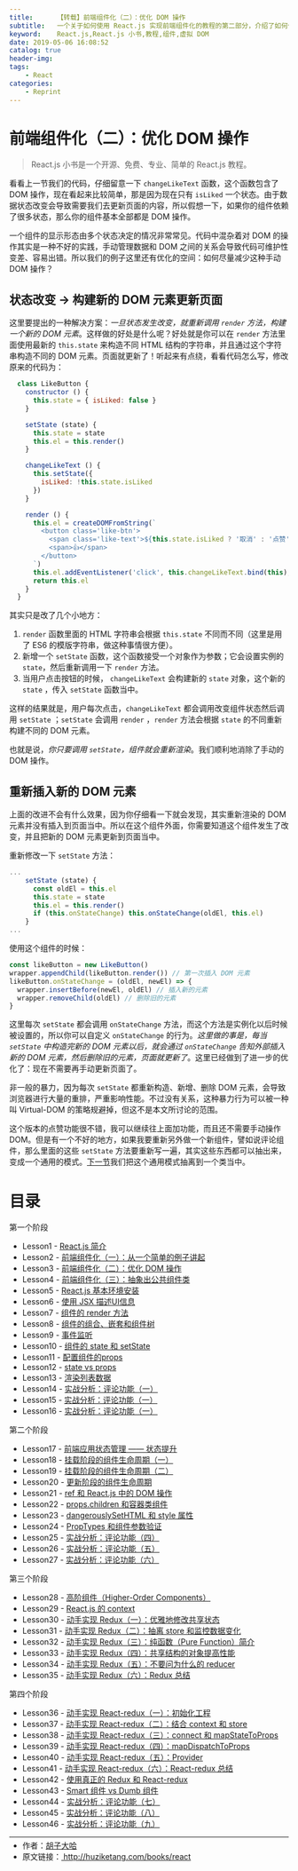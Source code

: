 ```yaml
---
title:      【转载】前端组件化（二）：优化 DOM 操作
subtitle:   一个关于如何使用 React.js 实现前端组件化的教程的第二部分，介绍了如何优化虚拟 DOM。
keyword:    React.js,React.js 小书,教程,组件,虚拟 DOM
date: 2019-05-06 16:08:52
catalog: true
header-img:
tags:
    - React
categories: 
    - Reprint
---
```


# 前端组件化（二）：优化 DOM 操作

> React.js 小书是一个开源、免费、专业、简单的 React.js 教程。

看看上一节我们的代码，仔细留意一下 `changeLikeText` 函数，这个函数包含了 DOM 操作，现在看起来比较简单，那是因为现在只有 `isLiked` 一个状态。由于数据状态改变会导致需要我们去更新页面的内容，所以假想一下，如果你的组件依赖了很多状态，那么你的组件基本全部都是 DOM 操作。

一个组件的显示形态由多个状态决定的情况非常常见。代码中混杂着对 DOM 的操作其实是一种不好的实践，手动管理数据和 DOM 之间的关系会导致代码可维护性变差、容易出错。所以我们的例子这里还有优化的空间：如何尽量减少这种手动 DOM 操作？

## 状态改变 -> 构建新的 DOM 元素更新页面

这里要提出的一种解决方案：*一旦状态发生改变，就重新调用  `render`  方法，构建一个新的 DOM 元素*。这样做的好处是什么呢？好处就是你可以在 `render` 方法里面使用最新的 `this.state` 来构造不同 HTML 结构的字符串，并且通过这个字符串构造不同的 DOM 元素。页面就更新了！听起来有点绕，看看代码怎么写，修改原来的代码为：

```javascript
  class LikeButton {
    constructor () {
      this.state = { isLiked: false }
    }

    setState (state) {
      this.state = state
      this.el = this.render()
    }

    changeLikeText () {
      this.setState({
        isLiked: !this.state.isLiked
      })
    }

    render () {
      this.el = createDOMFromString(`
        <button class='like-btn'>
          <span class='like-text'>${this.state.isLiked ? '取消' : '点赞'}</span>
          <span>👍</span>
        </button>
      `)
      this.el.addEventListener('click', this.changeLikeText.bind(this), false)
      return this.el
    }
  }
```

其实只是改了几个小地方：

1. `render` 函数里面的 HTML 字符串会根据 `this.state` 不同而不同（这里是用了 ES6 的模版字符串，做这种事情很方便）。
2. 新增一个 `setState` 函数，这个函数接受一个对象作为参数；它会设置实例的 `state`，然后重新调用一下 `render` 方法。
3. 当用户点击按钮的时候， `changeLikeText`  会构建新的 `state` 对象，这个新的 `state` ，传入 `setState` 函数当中。

这样的结果就是，用户每次点击，`changeLikeText` 都会调用改变组件状态然后调用 `setState` ；`setState` 会调用 `render` ，`render` 方法会根据  `state` 的不同重新构建不同的 DOM 元素。

也就是说，*你只要调用 `setState`，组件就会重新渲染*。我们顺利地消除了手动的 DOM 操作。

## 重新插入新的 DOM 元素

上面的改进不会有什么效果，因为你仔细看一下就会发现，其实重新渲染的 DOM 元素并没有插入到页面当中。所以在这个组件外面，你需要知道这个组件发生了改变，并且把新的 DOM 元素更新到页面当中。

重新修改一下 `setState` 方法：

```javascript
...
    setState (state) {
      const oldEl = this.el
      this.state = state
      this.el = this.render()
      if (this.onStateChange) this.onStateChange(oldEl, this.el)
    }
...
```

使用这个组件的时候：

```javascript
const likeButton = new LikeButton()
wrapper.appendChild(likeButton.render()) // 第一次插入 DOM 元素
likeButton.onStateChange = (oldEl, newEl) => {
  wrapper.insertBefore(newEl, oldEl) // 插入新的元素
  wrapper.removeChild(oldEl) // 删除旧的元素
}
```

这里每次 `setState` 都会调用 `onStateChange` 方法，而这个方法是实例化以后时候被设置的，所以你可以自定义 `onStateChange` 的行为。*这里做的事是，每当 `setState` 中构造完新的 DOM 元素以后，就会通过 `onStateChange` 告知外部插入新的 DOM 元素，然后删除旧的元素，页面就更新了*。这里已经做到了进一步的优化了：现在不需要再手动更新页面了。

非一般的暴力，因为每次 `setState` 都重新构造、新增、删除 DOM 元素，会导致浏览器进行大量的重排，严重影响性能。不过没有关系，这种暴力行为可以被一种叫 Virtual-DOM 的策略规避掉，但这不是本文所讨论的范围。

这个版本的点赞功能很不错，我可以继续往上面加功能，而且还不需要手动操作DOM。但是有一个不好的地方，如果我要重新另外做一个新组件，譬如说评论组件，那么里面的这些 `setState` 方法要重新写一遍，其实这些东西都可以抽出来，变成一个通用的模式。[下一节][4]我们把这个通用模式抽离到一个类当中。

# 目录

第一个阶段

- Lesson1 - [React.js 简介][1]
- Lesson2 - [前端组件化（一）：从一个简单的例子讲起][2]
- Lesson3 - [前端组件化（二）：优化 DOM 操作][3]
- Lesson4 - [前端组件化（三）：抽象出公共组件类][4]
- Lesson5 - [React.js 基本环境安装][5]
- Lesson6 - [使用 JSX 描述UI信息][6]
- Lesson7 - [组件的 render 方法][7]
- Lesson8 - [组件的组合、嵌套和组件树][8]
- Lesson9 - [事件监听][9]
- Lesson10 - [组件的 state 和 setState][10]
- Lesson11 - [配置组件的props][11]
- Lesson12 - [state vs props][12]
- Lesson13 - [渲染列表数据][13]
- Lesson14 - [实战分析：评论功能（一）][14]
- Lesson15 - [实战分析：评论功能（一）][15]
- Lesson16 - [实战分析：评论功能（一）][16]

第二个阶段

- Lesson17 - [前端应用状态管理 —— 状态提升][17]
- Lesson18 - [挂载阶段的组件生命周期（一）][18]
- Lesson19 - [挂载阶段的组件生命周期（二）][19]
- Lesson20 - [更新阶段的组件生命周期][20]
- Lesson21 - [ref 和 React.js 中的 DOM 操作][21]
- Lesson22 - [props.children 和容器类组件][22]
- Lesson23 - [dangerouslySetHTML 和 style 属性][23]
- Lesson24 - [PropTypes 和组件参数验证][24]
- Lesson25 - [实战分析：评论功能（四）][25]
- Lesson26 - [实战分析：评论功能（五）][26]
- Lesson27 - [实战分析：评论功能（六）][27]

第三个阶段

- Lesson28 - [高阶组件（Higher-Order Components）][28]
- Lesson29 - [React.js 的 context][29]
- Lesson30 - [动手实现 Redux（一）：优雅地修改共享状态][30]
- Lesson31 - [动手实现 Redux（二）：抽离 store 和监控数据变化][31]
- Lesson32 - [动手实现 Redux（三）：纯函数（Pure Function）简介][32]
- Lesson33 - [动手实现 Redux（四）：共享结构的对象提高性能][33]
- Lesson34 - [动手实现 Redux（五）：不要问为什么的 reducer][34]
- Lesson35 - [动手实现 Redux（六）：Redux 总结][35]

第四个阶段  

- Lesson36 - [动手实现 React-redux（一）：初始化工程][36]
- Lesson37 - [动手实现 React-redux（二）：结合 context 和 store][37]
- Lesson38 - [动手实现 React-redux（三）：connect 和 mapStateToProps][38]
- Lesson39 - [动手实现 React-redux（四）：mapDispatchToProps][39]
- Lesson40 - [动手实现 React-redux（五）：Provider][40]
- Lesson41 - [动手实现 React-redux（六）：React-redux 总结][41]
- Lesson42 - [使用真正的 Redux 和 React-redux][42]
- Lesson43 - [Smart 组件 vs Dumb 组件][43]
- Lesson44 - [实战分析：评论功能（七）][44]
- Lesson45 - [实战分析：评论功能（八）][45]
- Lesson46 - [实战分析：评论功能（九）][46]

[1]: https://fangzhioo.github.io/reprint/ReactBooks/post-1/
[2]: https://fangzhioo.github.io/reprint/ReactBooks/post-2/
[3]: https://fangzhioo.github.io/reprint/ReactBooks/post-3/
[4]: https://fangzhioo.github.io/reprint/ReactBooks/post-4/
[5]: https://fangzhioo.github.io/reprint/ReactBooks/post-5/
[6]: https://fangzhioo.github.io/reprint/ReactBooks/post-6/
[7]: https://fangzhioo.github.io/reprint/ReactBooks/post-7/
[8]: https://fangzhioo.github.io/reprint/ReactBooks/post-8/
[9]: https://fangzhioo.github.io/reprint/ReactBooks/post-9/
[10]: https://fangzhioo.github.io/reprint/ReactBooks/post-10/
[11]: https://fangzhioo.github.io/reprint/ReactBooks/post-11/
[12]: https://fangzhioo.github.io/reprint/ReactBooks/post-12/
[13]: https://fangzhioo.github.io/reprint/ReactBooks/post-13/
[14]: https://fangzhioo.github.io/reprint/ReactBooks/post-14/
[15]: https://fangzhioo.github.io/reprint/ReactBooks/post-15/
[16]: https://fangzhioo.github.io/reprint/ReactBooks/post-16/
[17]: https://fangzhioo.github.io/reprint/ReactBooks/post-17/
[18]: https://fangzhioo.github.io/reprint/ReactBooks/post-18/
[19]: https://fangzhioo.github.io/reprint/ReactBooks/post-19/
[20]: https://fangzhioo.github.io/reprint/ReactBooks/post-20/
[21]: https://fangzhioo.github.io/reprint/ReactBooks/post-21/
[22]: https://fangzhioo.github.io/reprint/ReactBooks/post-22/
[23]: https://fangzhioo.github.io/reprint/ReactBooks/post-23/
[24]: https://fangzhioo.github.io/reprint/ReactBooks/post-24/
[25]: https://fangzhioo.github.io/reprint/ReactBooks/post-25/
[26]: https://fangzhioo.github.io/reprint/ReactBooks/post-26/
[27]: https://fangzhioo.github.io/reprint/ReactBooks/post-27/
[28]: https://fangzhioo.github.io/reprint/ReactBooks/post-28/
[29]: https://fangzhioo.github.io/reprint/ReactBooks/post-29/
[30]: https://fangzhioo.github.io/reprint/ReactBooks/post-30/
[31]: https://fangzhioo.github.io/reprint/ReactBooks/post-31/
[32]: https://fangzhioo.github.io/reprint/ReactBooks/post-32/
[33]: https://fangzhioo.github.io/reprint/ReactBooks/post-33/
[34]: https://fangzhioo.github.io/reprint/ReactBooks/post-34/
[35]: https://fangzhioo.github.io/reprint/ReactBooks/post-35/
[36]: https://fangzhioo.github.io/reprint/ReactBooks/post-36/
[37]: https://fangzhioo.github.io/reprint/ReactBooks/post-37/
[38]: https://fangzhioo.github.io/reprint/ReactBooks/post-38/
[39]: https://fangzhioo.github.io/reprint/ReactBooks/post-39/
[40]: https://fangzhioo.github.io/reprint/ReactBooks/post-40/
[41]: https://fangzhioo.github.io/reprint/ReactBooks/post-41/
[42]: https://fangzhioo.github.io/reprint/ReactBooks/post-42/
[43]: https://fangzhioo.github.io/reprint/ReactBooks/post-43/
[44]: https://fangzhioo.github.io/reprint/ReactBooks/post-44/
[45]: https://fangzhioo.github.io/reprint/ReactBooks/post-45/
[46]: https://fangzhioo.github.io/reprint/ReactBooks/post-46/

* * *

<ul style='font-size: 14px; margin-top: -10px;'>
  <li>
    作者：<a href="https://www.zhihu.com/people/hu-zi-da-ha" target="_blank">胡子大哈</a>
  </li>
  <li>
    原文链接：<a href="http://huziketang.com/books/react"> http://huziketang.com/books/react</a>
  </li>
</ul>